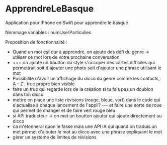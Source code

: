 # ApprendreLeBasque
Application pour iPhone en Swift pour apprendre le basque



Nommage variables :
numUserParticulies


Proposition de fonctionnalité : 
- Quand un mot est dur à apprendre, on ajoute des défi du genre -> utiliser ce mot lors de votre prochaine conversation
-   +++ on ajoute un boutton du style s'occuper des cartes difficiles qui permettrait soit d'ajouter une photo soit d'ajouter une phrase utilisant le mot
- Possibilité d'avoir un affichage du dicco du genre comme les contacts, A - Z , truc propre bien visible
- faire un truc qui regarde lors de la création si tu fais pas un doublon dans ton dicco
- mettre en place une liste révisions (rouge, bleue, vert) dans le code qui s'actualise à chaque lancement de l'appli? --- et faire une sorte de roue qui permet de changer et de faire vert rouge bleu
- si API traducteur -> on met un boutton ajouter qui ajoute directement au dicco
- ca m'étonnerai quon le fasse mais une API IA qui quand on traduis un mot permet d'ajouter le mot au dicco avec une phrase expliquant le mot
- gèrer un système de limites de révisions
